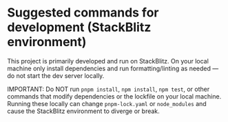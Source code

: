 # Suggested commands for development (StackBlitz environment)

This project is primarily developed and run on StackBlitz. On your local machine only install dependencies and run formatting/linting as needed — do not start the dev server locally.

IMPORTANT: Do NOT run `pnpm install`, `npm install`, `npm test`, or other commands that modify dependencies or the lockfile on your local machine. Running these locally can change `pnpm-lock.yaml` or `node_modules` and cause the StackBlitz environment to diverge or break.
